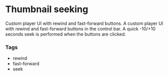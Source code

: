 # Thumbnail seeking

Custom player UI with rewind and fast-forward buttons.
A custom player UI with rewind and fast-forward buttons in the control bar. A quick -10/+10 seconds seek is performed when the buttons are clicked.

### Tags

  - rewind
  - fast-forward
  - seek

